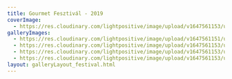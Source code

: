 ```yaml
---
title: Gourmet Fesztivál - 2019
coverImage:
  - https://res.cloudinary.com/lightpositive/image/upload/v1647561153/uploads/Gourmet%20Fesztiv%C3%A1l%20-%202019/gorumet.jpg
galleryImages: 
  - https://res.cloudinary.com/lightpositive/image/upload/v1647561151/uploads/Gourmet%20Fesztiv%C3%A1l%20-%202019/gourmet3.jpg
  - https://res.cloudinary.com/lightpositive/image/upload/v1647561153/uploads/Gourmet%20Fesztiv%C3%A1l%20-%202019/gourmet1.jpg
  - https://res.cloudinary.com/lightpositive/image/upload/v1647561153/uploads/Gourmet%20Fesztiv%C3%A1l%20-%202019/gorumet2.jpg
  - https://res.cloudinary.com/lightpositive/image/upload/v1647561153/uploads/Gourmet%20Fesztiv%C3%A1l%20-%202019/gorumet.jpg
layout: galleryLayout_festival.html
---
```

